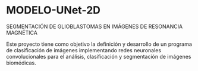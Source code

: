 # MODELO-UNet-2D
SEGMENTACIÓN DE GLIOBLASTOMAS EN IMÁGENES DE RESONANCIA MAGNÉTICA

Este proyecto tiene como objetivo la definición y desarrollo de un programa de clasificación de imágenes implementando redes neuronales convolucionales para el análisis, clasificación y segmentación de imágenes biomédicas.
